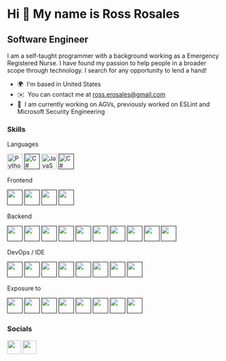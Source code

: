 Hi 👋 My name is Ross Rosales
=============================

Software Engineer
-----------------

I am a self-taught programmer with a background working as a Emergency Registered Nurse. I have found my passion to help people in a broader scope through technology. I search for any opportunity to lend a hand!

* 🌍  I'm based in United States
* ✉️  You can contact me at [ross.erosales@gmail.com](mailto:ross.erosales@gmail.com)
* 🧠  I am currently working on AGVs, previously worked on ESLint and Microsoft Security Engineering

### Skills
Languages
<p align="left">
  <a href="https://www.python.org/" target="_blank" rel="noreferrer"><img src="https://skillicons.dev/icons?i=py" width="36" height="36" alt="Python" /></a>
  <a href="" target="_blank" rel="noreferrer"><img src="https://skillicons.dev/icons?i=cs" width="36" height="36" alt="C#" /></a>
  <a href="https://developer.mozilla.org/en-US/docs/Web/JavaScript" target="_blank" rel="noreferrer"><img src="https://skillicons.dev/icons?i=js" width="36" height="36" alt="JavaScript" /></a>
  <a href="" target="_blank" rel="noreferrer"><img src="https://skillicons.dev/icons?i=scala" width="36" height="36" alt="C#" /></a>
</p>
Frontend
<p align="left">
  <a href="" target="_blank" rel="noreferrer"><img src="https://skillicons.dev/icons?i=react" width="36" height="36" alt="" /></a>
  <a href="" target="_blank" rel="noreferrer"><img src="https://skillicons.dev/icons?i=html" width="36" height="36" alt="" /></a>
  <a href="" target="_blank" rel="noreferrer"><img src="https://skillicons.dev/icons?i=css" width="36" height="36" alt="" /></a>
  <a href="" target="_blank" rel="noreferrer"><img src="https://skillicons.dev/icons?i=sass" width="36" height="36" alt="" /></a>
</p>
Backend
<p align="left">
  <a href="" target="_blank" rel="noreferrer"><img src="https://skillicons.dev/icons?i=azure" width="36" height="36" alt="" /></a>
  <a href="" target="_blank" rel="noreferrer"><img src="https://skillicons.dev/icons?i=aws" width="36" height="36" alt="" /></a>
  <a href="" target="_blank" rel="noreferrer"><img src="https://skillicons.dev/icons?i=nodejs" width="36" height="36" alt="" /></a>
  <a href="" target="_blank" rel="noreferrer"><img src="https://skillicons.dev/icons?i=dotnet" width="36" height="36" alt="" /></a>
  <a href="" target="_blank" rel="noreferrer"><img src="https://skillicons.dev/icons?i=express" width="36" height="36" alt="" /></a>
  <a href="" target="_blank" rel="noreferrer"><img src="https://skillicons.dev/icons?i=flask" width="36" height="36" alt="" /></a>
  <a href="" target="_blank" rel="noreferrer"><img src="https://skillicons.dev/icons?i=django" width="36" height="36" alt="" /></a>
  <a href="" target="_blank" rel="noreferrer"><img src="https://skillicons.dev/icons?i=mongodb" width="36" height="36" alt="" /></a>
  <a href="" target="_blank" rel="noreferrer"><img src="https://skillicons.dev/icons?i=kubernetes" width="36" height="36" alt="" /></a>
  <a href="" target="_blank" rel="noreferrer"><img src="https://skillicons.dev/icons?i=docker" width="36" height="36" alt="" /></a>
</p>
DevOps / IDE
<p align="left">
  <a href="" target="_blank" rel="noreferrer"><img src="https://skillicons.dev/icons?i=visualstudio" width="36" height="36" alt="" /></a>
  <a href="" target="_blank" rel="noreferrer"><img src="https://skillicons.dev/icons?i=vscode" width="36" height="36" alt="" /></a>
  <a href="" target="_blank" rel="noreferrer"><img src="https://skillicons.dev/icons?i=idea" width="36" height="36" alt="" /></a>
  <a href="" target="_blank" rel="noreferrer"><img src="https://skillicons.dev/icons?i=git" width="36" height="36" alt="" /></a>
  <a href="" target="_blank" rel="noreferrer"><img src="https://skillicons.dev/icons?i=bash" width="36" height="36" alt="" /></a>
  <a href="" target="_blank" rel="noreferrer"><img src="https://skillicons.dev/icons?i=kubernetes" width="36" height="36" alt="" /></a>
  <a href="" target="_blank" rel="noreferrer"><img src="https://skillicons.dev/icons?i=maven" width="36" height="36" alt="" /></a>
  <a href="" target="_blank" rel="noreferrer"><img src="https://skillicons.dev/icons?i=jest" width="36" height="36" alt="" /></a>
</p>
Exposure to
<p align="left">
  <a href="" target="_blank" rel="noreferrer"><img src="https://skillicons.dev/icons?i=gcp" width="36" height="36" alt="" /></a>
  <a href="" target="_blank" rel="noreferrer"><img src="https://skillicons.dev/icons?i=selenium" width="36" height="36" alt="" /></a>
  <a href="" target="_blank" rel="noreferrer"><img src="https://skillicons.dev/icons?i=vim" width="36" height="36" alt="" /></a>
  <a href="" target="_blank" rel="noreferrer"><img src="https://skillicons.dev/icons?i=swift" width="36" height="36" alt="" /></a>
  <a href="" target="_blank" rel="noreferrer"><img src="https://skillicons.dev/icons?i=vue" width="36" height="36" alt="" /></a>
  <a href="" target="_blank" rel="noreferrer"><img src="https://skillicons.dev/icons?i=heroku" width="36" height="36" alt="" /></a>
  <a href="" target="_blank" rel="noreferrer"><img src="https://skillicons.dev/icons?i=vercel" width="36" height="36" alt="" /></a>
  <a href="" target="_blank" rel="noreferrer"><img src="https://skillicons.dev/icons?i=cassandra" width="36" height="36" alt="" /></a>
</p>
  
### Socials

<p align="left"> <a href="https://www.github.com/rossrosales" target="_blank" rel="noreferrer"><img src="https://skillicons.dev/icons?i=github" width="32" height="32" /></a> <a href="https://www.linkedin.com/in/rossrosales" target="_blank" rel="noreferrer"><img src="https://skillicons.dev/icons?i=linkedin" width="32" height="32" /></a></p>



